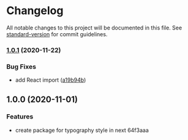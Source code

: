 # Changelog

All notable changes to this project will be documented in this file. See [standard-version](https://github.com/conventional-changelog/standard-version) for commit guidelines.

### [1.0.1](https://github.com/danielkov/next-typography/compare/v1.0.0...v1.0.1) (2020-11-22)


### Bug Fixes

* add React import ([a19b94b](https://github.com/danielkov/next-typography/commit/a19b94b1a3d2d8a9c6171d6a8933d1c8463131da))

## 1.0.0 (2020-11-01)


### Features

* create package for typography style in next 64f3aaa
